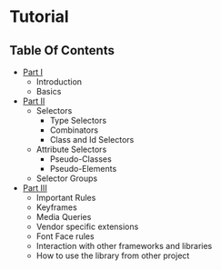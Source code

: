 # Tutorial

## Table Of Contents

- [Part I](Tutorial-Part-I.md)
  - Introduction
  - Basics
- [Part II](Tutorial-Part-II.md)
  - Selectors
    - Type Selectors
    - Combinators
    - Class and Id Selectors
  - Attribute Selectors
    - Pseudo-Classes
    - Pseudo-Elements
  - Selector Groups
- [Part III](Tutorial-Part-III.md )
  - Important Rules
  - Keyframes
  - Media Queries
  - Vendor specific extensions
  - Font Face rules
  - Interaction with other frameworks and libraries
  - How to use the library from other project

